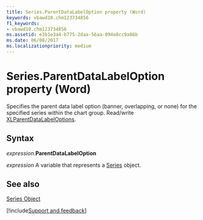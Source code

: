 ```yaml
---
title: Series.ParentDataLabelOption property (Word)
keywords: vbawd10.chm123734856
f1_keywords:
- vbawd10.chm123734856
ms.assetid: e3b1e3a4-b775-2daa-56aa-094e8cc9a86b
ms.date: 06/08/2017
ms.localizationpriority: medium
---
```



# Series.ParentDataLabelOption property (Word)

Specifies the parent data label option (banner, overlapping, or none) for the specified series within the chart group. Read/write [XLParentDataLabelOptions](Word.xlparentdatalabeloptions.md).


## Syntax

_expression_.**ParentDataLabelOption**

_expression_ A variable that represents a [Series](./Word.Series.md) object.


## See also


[Series Object](Word.Series.md)

[!include[Support and feedback](~/includes/feedback-boilerplate.md)]